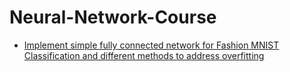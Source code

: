 # Neural-Network-Course
- [Implement simple fully connected network for Fashion MNIST Classification and different methods to address overfitting](/Fashion%20MNIST%20Classification)
